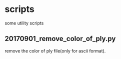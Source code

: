 # scripts
some utility scripts

## 20170901_remove_color_of_ply.py
remove the color of ply file(only for ascii format).


